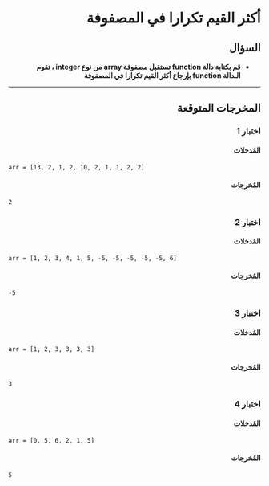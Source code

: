# <div dir="rtl">أكثر القيم تكرارا في المصفوفة</div>

## <div dir="rtl">السؤال</div>

<ul dir="rtl">
<li>
<b>
قم بكتابة دالة function تستقبل مصفوفة array من نوع integer ، تقوم الـدالة function بإرجاع أكثر القيم تكرارا في المصفوفة
</b>
</li>
</ul>

---

## <div dir="rtl">المخرجات المتوقعة</div>

### <div dir="rtl">اختبار 1</div>

#### <div dir="rtl">المُدخلات</div>

```text
arr = [13, 2, 1, 2, 10, 2, 1, 1, 2, 2]
```

#### <div dir="rtl">المُخرجات</div>

```text
2
```

### <div dir="rtl">اختبار 2</div>

#### <div dir="rtl">المُدخلات</div>

```text
arr = [1, 2, 3, 4, 1, 5, -5, -5, -5, -5, -5, 6]
```

#### <div dir="rtl">المُخرجات</div>

```text
-5
```

### <div dir="rtl">اختبار 3</div>

#### <div dir="rtl">المُدخلات</div>

```text
arr = [1, 2, 3, 3, 3, 3]
```

#### <div dir="rtl">المُخرجات</div>

```text
3
```

### <div dir="rtl">اختبار 4</div>

#### <div dir="rtl">المُدخلات</div>

```text
arr = [0, 5, 6, 2, 1, 5]
```

#### <div dir="rtl">المُخرجات</div>

```text
5
```